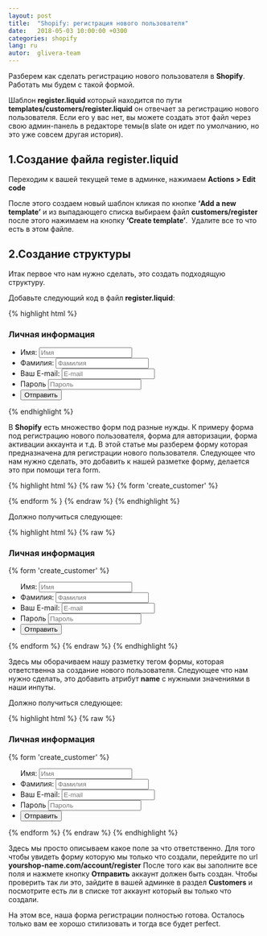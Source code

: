 ```yaml
---
layout: post
title:  "Shopify: регистрация нового пользователя"
date:   2018-05-03 10:00:00 +0300
categories: shopify
lang: ru
autor:  glivera-team
---
```


Разберем как сделать регистрацию нового пользователя в <b>Shopify</b>. Работать мы будем с такой формой.
<img alt="" src="../../../../i/create-account-1.png">

Шаблон <b>register.liquid</b> который находится по пути <b>templates/customers/register.liquid</b> он отвечает за регистрацию нового пользователя. Если его у вас нет, вы можете создать этот файл через свою админ-панель в редакторе темы(в slate он идет по умолчанию, но это уже совсем другая история).

## 1.Создание файла register.liquid

Переходим к вашей текущей теме в админке, нажимаем <b>Actions > Edit code</b>
<img alt="" src="../../../../i/create-account-2.png">

После этого создаем новый шаблон кликая по кнопке <b>‘Add a new template’</b> и из выпадающего списка выбираем файл <b>customers/register</b> после этого нажимаем на кнопку <b>‘Create template’</b>.
<img alt="" src="../../../../i/create-account-3.png">
Удалите все то что есть в этом файле.

## 2.Создание структуры

Итак первое что нам нужно сделать, это создать подходящую структуру.

Добавьте следующий код в файл <b>register.liquid</b>:

{% highlight html %}
<h3 class="form_title">Личная информация</h3>
<ul class="form_list">
	<li class="form_item">
		<label for="first_name" class="form_label">Имя:</label>
		<input type="text" placeholder="Имя" id="first_name" class="default_input">
	</li>
	<li class="form_item">
		<label for="last_name" class="form_label">Фамилия:</label>
		<input type="text" placeholder="Фамилия" id="last_name" class="default_input">
	</li>
	<li class="form_item">
		<label for="email" class="form_label">Ваш E-mail:</label>
		<input type="email" placeholder="E-mail" id="email" class="default_input">
	</li>
	<li class="form_item">
		<label for="password" class="form_label">Пароль</label>
		<input type="password" placeholder="Пароль" id="password" class="default_input">
	</li>
	<li class="form_item right_mod">
		<input class="btn" type="submit" value="Отправить">
	</li>
</ul>
{% endhighlight %}

В <b>Shopify</b> есть множество форм под разные нужды. К примеру форма под регистрацию нового пользователя, форма для авторизации, форма активации аккаунта и т.д. В этой статье мы разберем форму которая предназначена для регистрации нового пользователя. Следующее что нам нужно сделать, это добавить к нашей разметке форму, делается это при помощи тега form.

{% highlight html %}
{% raw  %}
{% form 'create_customer' %} 

{% endform % }
{% endraw %}
{% endhighlight %}

Должно получиться следующее:

{% highlight html %}
{% raw %}
<h3 class="form_title">Личная информация</h3>
{% form 'create_customer' %}
	<ul class="form_list"
		<li class="form_item">
			<label for="first_name" class="form_label">Имя:</label>
			<input type="text" placeholder="Имя" id="first_name" class="default_input">
		</li>
		<li class="form_item">
			<label for="last_name" class="form_label">Фамилия:</label>
			<input type="text" placeholder="Фамилия" id="last_name" class="default_input">
		</li>
		<li class="form_item">
			<label for="email" class="form_label">Ваш E-mail:</label>
			<input type="email" placeholder="E-mail" id="email" class="default_input">
		</li>
		<li class="form_item">
			<label for="password" class="form_label">Пароль</label>
			<input type="password" placeholder="Пароль" id="password" class="default_input">
		</li>
		<li class="form_item right_mod">
			<input class="btn" type="submit" value="Отправить">
		</li>
	</ul>
{% endform %}
{% endraw %}
{% endhighlight %}

Здесь мы оборачиваем нашу разметку тегом формы, которая ответственна за создание нового пользователя. Следующее что нам нужно сделать, это добавить атрибут <b>name</b> с нужными значениями в наши инпуты.

Должно получиться следующее:

{% highlight html %}
{% raw %}
<h3 class="form_title">Личная информация</h3>
{% form 'create_customer' %}
	<ul class="form_list"
		<li class="form_item">
			<label for="first_name" class="form_label">Имя:</label>
			<input type="text" placeholder="Имя" name="customer[first_name]" id="first_name" class="default_input">
		</li>
		<li class="form_item">
			<label for="last_name" class="form_label">Фамилия:</label>
			<input type="text" placeholder="Фамилия" name="customer[last_name]" id="last_name" class="default_input">
		</li>
		<li class="form_item">
			<label for="email" class="form_label">Ваш E-mail:</label>
			<input type="email" placeholder="E-mail" name="customer[email]" id="email" class="default_input">
		</li>
		<li class="form_item">
			<label for="password" class="form_label">Пароль</label>
			<input type="password" placeholder="Пароль" name="customer[password]" id="password" class="default_input">
		</li>
		<li class="form_item right_mod">
			<input class="btn" type="submit" value="Отправить">
		</li>
	</ul>
{% endform %}
{% endraw %}
{% endhighlight %}

Здесь мы просто описываем какое поле за что ответственно. Для того чтобы увидеть форму которую мы только что создали, перейдите по url <b>yourshop-name.com/account/register</b> После того как вы заполните все поля и нажмете кнопку <b>Отправить</b> аккаунт должен быть создан. Чтобы проверить так ли это, зайдите в вашей админке в раздел <b>Customers</b> и посмотрите есть ли в списке тот аккаунт который вы только что создали.
<img alt="" src="../../../../i/create-account-4.png">

На этом все, наша форма регистрации полностью готова. Осталось только вам ее хорошо стилизовать и тогда все будет perfect.